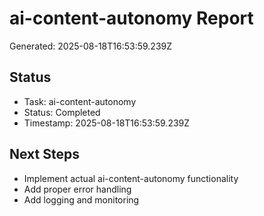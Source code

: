 # ai-content-autonomy Report

Generated: 2025-08-18T16:53:59.239Z

## Status
- Task: ai-content-autonomy
- Status: Completed
- Timestamp: 2025-08-18T16:53:59.239Z

## Next Steps
- Implement actual ai-content-autonomy functionality
- Add proper error handling
- Add logging and monitoring
